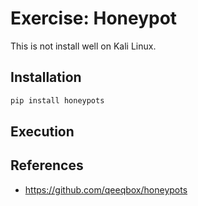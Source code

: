 # Exercise: Honeypot

This is not install well on Kali Linux.

## Installation
```bash
pip install honeypots
```

## Execution




## References
* https://github.com/qeeqbox/honeypots

